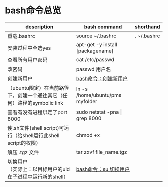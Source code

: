 # bash命令总览

| description | bash command | shorthand |
| ------------ | ----------- | --------- |
| 重载.bashrc | source ~/.bashrc | . ~/.bashrc |
| 安装过程中全选yes | apt-get -y install [packagename] | |
| 查看所有用户密码 | cat /etc/passwd | |
| 改密码 | passwd 用户名 | |
| 创建新用户 | [bash命令：创建新用户](https://github.com/BoyanHou/Boyan-Hou-Software-Engineering-Notebook/blob/master/shell/bash/bash%E5%91%BD%E4%BB%A4/bash%E5%91%BD%E4%BB%A4%EF%BC%9A%E5%88%9B%E5%BB%BA%E6%96%B0%E7%94%A8%E6%88%B7.md) | |
|（ubuntu限定）在当前路径下，创建一个通往其它（任何）路径的symbolic link | ln -s /home/ubuntu/pms myfolder | |
| 查看有没有进程绑定了port 8000 | sudo netstat -pna \| grep 8000 | |
| 使.sh文件(shell script)可运行（给shell运行此shell script的权限） | chmod +x <fileName> | |
| 解压 .tgz 文件 | tar zxvf file_name.tgz | |
| 切换用户<br>（实际上：以目标用户的uid在子进程中运行新的shell） | [bash命令：su 切换用户](https://github.com/BoyanHou/Boyan-Hou-Software-Engineering-Notebook/blob/master/shell/bash/bash%E5%91%BD%E4%BB%A4/bash%E5%91%BD%E4%BB%A4%EF%BC%9Asu%20%E5%88%87%E6%8D%A2%E7%94%A8%E6%88%B7.md) | |

